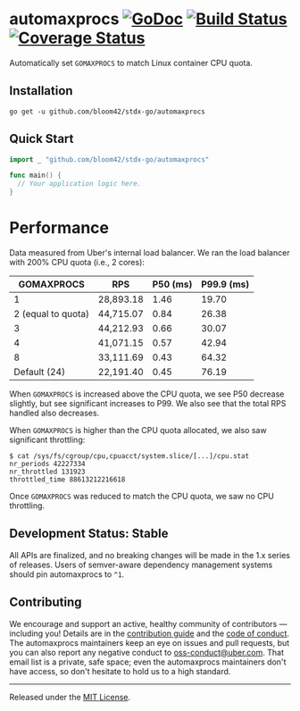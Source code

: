 # automaxprocs [![GoDoc][doc-img]][doc] [![Build Status][ci-img]][ci] [![Coverage Status][cov-img]][cov]

Automatically set `GOMAXPROCS` to match Linux container CPU quota.

## Installation

`go get -u github.com/bloom42/stdx-go/automaxprocs`

## Quick Start

```go
import _ "github.com/bloom42/stdx-go/automaxprocs"

func main() {
  // Your application logic here.
}
```

# Performance
Data measured from Uber's internal load balancer. We ran the load balancer with 200% CPU quota (i.e., 2 cores):

| GOMAXPROCS         |  RPS      | P50 (ms) | P99.9 (ms) |
| ------------------ | --------- | -------- | ---------- |
| 1                  | 28,893.18 | 1.46     | 19.70      |
| 2 (equal to quota) | 44,715.07 | 0.84     | 26.38      |
| 3                  | 44,212.93 | 0.66     | 30.07      |
| 4                  | 41,071.15 | 0.57     | 42.94      |
| 8                  | 33,111.69 | 0.43     | 64.32      |
| Default (24)       | 22,191.40 | 0.45     | 76.19      |

When `GOMAXPROCS` is increased above the CPU quota, we see P50 decrease slightly, but see significant increases to P99. We also see that the total RPS handled also decreases.

When `GOMAXPROCS` is higher than the CPU quota allocated, we also saw significant throttling:

```
$ cat /sys/fs/cgroup/cpu,cpuacct/system.slice/[...]/cpu.stat
nr_periods 42227334
nr_throttled 131923
throttled_time 88613212216618
```

Once `GOMAXPROCS` was reduced to match the CPU quota, we saw no CPU throttling.

## Development Status: Stable

All APIs are finalized, and no breaking changes will be made in the 1.x series
of releases. Users of semver-aware dependency management systems should pin
automaxprocs to `^1`.

## Contributing

We encourage and support an active, healthy community of contributors &mdash;
including you! Details are in the [contribution guide](CONTRIBUTING.md) and
the [code of conduct](CODE_OF_CONDUCT.md). The automaxprocs maintainers keep
an eye on issues and pull requests, but you can also report any negative
conduct to oss-conduct@uber.com. That email list is a private, safe space;
even the automaxprocs maintainers don't have access, so don't hesitate to hold
us to a high standard.

<hr>

Released under the [MIT License](LICENSE).

[doc-img]: https://godoc.org/github.com/bloom42/stdx-go/automaxprocs?status.svg
[doc]: https://godoc.org/github.com/bloom42/stdx-go/automaxprocs
[ci-img]: https://github.com/uber-go/automaxprocs/actions/workflows/go.yml/badge.svg
[ci]: https://github.com/uber-go/automaxprocs/actions/workflows/go.yml
[cov-img]: https://codecov.io/gh/uber-go/automaxprocs/branch/master/graph/badge.svg
[cov]: https://codecov.io/gh/uber-go/automaxprocs


